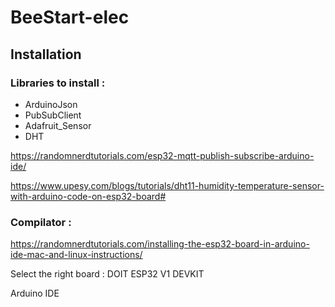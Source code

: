 # BeeStart-elec

## Installation

### Libraries to install :
- ArduinoJson
- PubSubClient
- Adafruit_Sensor
- DHT

https://randomnerdtutorials.com/esp32-mqtt-publish-subscribe-arduino-ide/

https://www.upesy.com/blogs/tutorials/dht11-humidity-temperature-sensor-with-arduino-code-on-esp32-board#



### Compilator :
https://randomnerdtutorials.com/installing-the-esp32-board-in-arduino-ide-mac-and-linux-instructions/

Select the right board :
DOIT ESP32 V1 DEVKIT

Arduino IDE